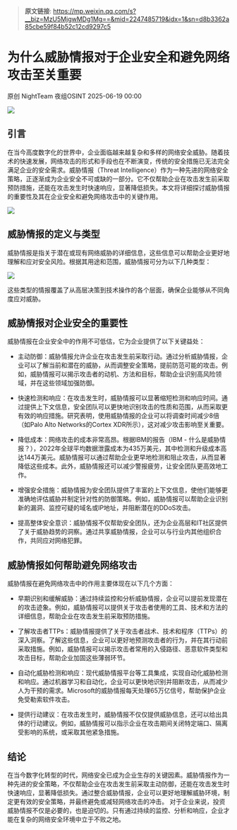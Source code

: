 > **原文链接**: https://mp.weixin.qq.com/s?__biz=MzU5MjgwMDg1Mg==&mid=2247485719&idx=1&sn=d8b3362a85cbe59f84b52c12cd9297c5

#  为什么威胁情报对于企业安全和避免网络攻击至关重要  
原创 NightTeam  夜组OSINT   2025-06-19 00:00  
  
![](https://mmbiz.qpic.cn/sz_mmbiz_png/GLyX5CgG8A1iaTj8eIk1SSvkOGg93dHicZxnUtJGrfvvT0H05mDuuCv0P7M2EmOeNXcIZXiaqcULl1ic0iaAJiavkc3g/640?wx_fmt=png&from=appmsg "")  
  
## 引言  
  
在当今高度数字化的世界中，企业面临越来越复杂和多样的网络安全威胁。随着技术的快速发展，网络攻击的形式和手段也在不断演变，传统的安全措施已无法完全满足企业的安全需求。威胁情报（Threat Intelligence）作为一种先进的网络安全策略，正逐渐成为企业安全不可或缺的一部分。它不仅帮助企业在攻击发生前采取预防措施，还能在攻击发生时快速响应，显著降低损失。本文将详细探讨威胁情报的重要性及其在企业安全和避免网络攻击中的关键作用。  
  
![](https://mmbiz.qpic.cn/sz_mmbiz_png/GLyX5CgG8A0VauiaYUdZu9aZaOegRR5xdX992529QPrWnvzjv8VDQJwcRMa3XljVpxvqJBROldjCIO1jQm2xtEw/640?wx_fmt=png&from=appmsg "")  
## 威胁情报的定义与类型  
  
威胁情报是指关于潜在或现有网络威胁的详细信息，这些信息可以帮助企业更好地理解和应对安全风险。根据其用途和范围，威胁情报可分为以下几种类型：  
  
![](https://mmbiz.qpic.cn/sz_mmbiz_png/GLyX5CgG8A0VauiaYUdZu9aZaOegRR5xd6p7TnQwM77feVt6gpFia23KvicJplTGHKyZAAEBeuPFUL3zRwPEib4tCw/640?wx_fmt=png&from=appmsg "")  
  
这些类型的情报覆盖了从高层决策到技术操作的各个层面，确保企业能够从不同角度应对威胁。  
## 威胁情报对企业安全的重要性  
  
威胁情报在企业安全中的作用不可低估，它为企业提供了以下关键益处：  
- 主动防御：威胁情报允许企业在攻击发生前采取行动。通过分析威胁情报，企业可以了解当前和潜在的威胁，从而调整安全策略，提前防范可能的攻击。例如，威胁情报可以揭示攻击者的动机、方法和目标，帮助企业识别高风险领域，并在这些领域加强防御。  
  
- 快速检测和响应：在攻击发生时，威胁情报可以显著缩短检测和响应时间。通过提供上下文信息，安全团队可以更快地识别攻击的性质和范围，从而采取更有效的响应措施。研究表明，使用威胁情报的企业可以将调查时间减少8倍（如Palo Alto Networks的Cortex XDR所示），这对减少攻击影响至关重要。  
  
- 降低成本：网络攻击的成本非常高昂。根据IBM的报告（IBM - 什么是威胁情报？），2022年全球平均数据泄露成本为435万美元，其中检测和升级成本高达144万美元。威胁情报可以通过帮助企业更早地检测和阻止攻击，从而显著降低这些成本。此外，威胁情报还可以减少警报疲劳，让安全团队更高效地工作。  
  
- 增强安全措施：威胁情报为安全团队提供了丰富的上下文信息，使他们能够更准确地评估威胁并制定针对性的防御策略。例如，威胁情报可以帮助企业识别新的漏洞、监控可疑的域名或IP地址，并阻断潜在的DDoS攻击。  
  
- 提高整体安全意识：威胁情报不仅帮助安全团队，还为企业高层和IT社区提供了关于威胁趋势的洞察。通过共享威胁情报，企业可以与行业内其他组织合作，共同应对网络犯罪。  
  
## 威胁情报如何帮助避免网络攻击  
  
威胁情报在避免网络攻击中的作用主要体现在以下几个方面：  
- 早期识别和缓解威胁：通过持续监控和分析威胁情报，企业可以提前发现潜在的攻击迹象。例如，威胁情报可以提供关于攻击者使用的工具、技术和方法的详细信息，帮助企业在攻击发生前采取预防措施。  
  
- 了解攻击者TTPs：威胁情报提供了关于攻击者战术、技术和程序（TTPs）的深入洞察。了解这些信息，企业可以更好地预测攻击者的行为，并在其行动前采取措施。例如，威胁情报可以揭示攻击者常用的入侵路径、恶意软件类型和攻击目标，帮助企业加固这些薄弱环节。  
  
- 自动化威胁检测和响应：现代威胁情报平台等工具集成，实现自动化威胁检测和响应。通过机器学习和自动化，企业可以更快地识别并阻断攻击，从而减少人为干预的需求。Microsoft的威胁情报每天处理65万亿信号，帮助保护企业免受勒索软件攻击。  
  
- 提供行动建议：在攻击发生时，威胁情报不仅仅提供威胁信息，还可以给出具体的行动建议。例如，威胁情报可以指示企业在攻击期间关闭特定端口、隔离受影响的系统，或采取其他紧急措施。  
  
## 结论  
  
在当今数字化转型的时代，网络安全已成为企业生存的关键因素。威胁情报作为一种先进的安全策略，不仅帮助企业在攻击发生前采取主动防御，还能在攻击发生时快速响应，显著降低损失。通过整合威胁情报，企业可以更好地理解威胁环境，制定更有效的安全策略，并最终避免或减轻网络攻击的冲击。 对于企业来说，投资威胁情报不仅是必要的，也是迫切的。只有通过持续的监控、分析和响应，企业才能在复杂的网络安全环境中立于不败之地。  
  
  
  
